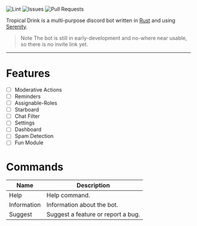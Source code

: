 ![Lint](https://img.shields.io/github/workflow/status/Forbidden-A/tropical_drink/Lint?label=Check) ![Issues](https://img.shields.io/github/issues/Forbidden-A/tropical_drink) ![Pull Requests](https://img.shields.io/github/issues-pr-raw/Forbidden-A/tropical_drink)

Tropical Drink is a multi-purpose discord bot written in [Rust](https://www.rust-lang.org) and using [Serenity](https://github.com/serenity-rs/serenity).
>Note
>The bot is still in early-development and no-where near usable,                  
>so there is no invite link yet.
-----
# Features
- [ ] Moderative Actions
- [ ] Reminders
- [ ] Assignable-Roles
- [ ] Starboard
- [ ] Chat Filter
- [ ] Settings
- [ ] Dashboard
- [ ] Spam Detection
- [ ] Fun Module

# Commands
| Name | Description |
| ----------- | ----------- |
| Help | Help command. |
| Information | Information about the bot. |
| Suggest | Suggest a feature or report a bug. |
